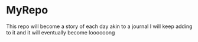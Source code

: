 # MyRepo
This repo will become a story of each day akin to a journal
I will keep adding to it and it will eventually become loooooong
